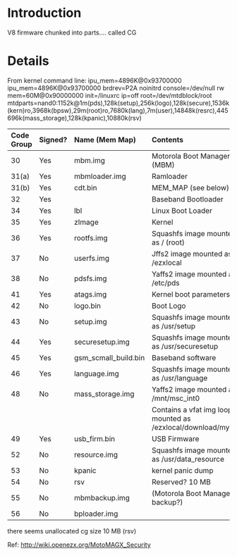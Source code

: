 # Introduction #

V8 firmware chunked into parts.... called CG

# Details #


From kernel command line:
ipu\_mem=4896K@0x93700000 ipu\_mem=4896K@0x93700000 brdrev=P2A noinitrd console=/dev/null rw mem=60M@0x90000000 init=/linuxrc ip=off root=/dev/mtdblock/root mtdparts=nand0:1152k@1m(pds),128k(setup),256k(logo),128k(secure),1536k(kern)ro,3968k(bpsw),29m(root)ro,7680k(lang),7m(user),14848k(resrc),445696k(mass\_storage),128k(kpanic),10880k(rsv)


|Code Group 	| Signed? 	| Name (Mem Map) |	 Contents|
|:-----------|:---------|:---------------|:---------|
|30 |	Yes |	mbm.img |	Motorola Boot Manager (MBM)|
|31(a) |	Yes |	mbmloader.img |	Ramloader|
|31(b) |	Yes |	cdt.bin |	MEM\_MAP (see below)|
|32| 	Yes |		      |  Baseband Bootloader|
|34 |	Yes |	lbl 	     |   Linux Boot Loader|
|35 	|Yes |	zImage |	        Kernel|
|36| 	Yes |	rootfs.img |	Squashfs image mounted as / (root)|
|37 |	No |	userfs.img |	Jffs2 image mounted as /ezxlocal|
|38 |	No |pdsfs.img 	|Yaffs2 image mounted as /etc/pds|
|41 |	Yes |	atags.img |	Kernel boot parameters|
|42 |	No |	logo.bin |	Boot Logo|
|43 |	No |setup.img 	|Squashfs image mounted as /usr/setup|
|44 |	Yes |	securesetup.img 	|Squashfs image mounted as /usr/securesetup|
|45 |	Yes |	gsm\_scmall\_build.bin |	Baseband software|
|46 |	Yes |	language.img |	Squashfs image mounted as /usr/language|
|48 |	No |	mass\_storage.img |	Yaffs2 image mounted as /mnt/msc\_int0   |
|   |    |       |  Contains a vfat img loop mounted as /ezxlocal/download/mystuff|
|49 |	Yes |	usb\_firm.bin |	USB Firmware|
|52 |	No |	resource.img |	Squashfs image mounted as /usr/data\_resource|
|53 |	No |	kpanic |	kernel panic dump|
|54 |	No |	rsv 	| Reserved? 10 MB |
|55 |	No |	mbmbackup.img |	(Motorola Boot Manager backup?)|
|56 |	No |	bploader.img |	 |



there seems unallocated cg size 10 MB (rsv)


Ref: http://wiki.openezx.org/MotoMAGX_Security
